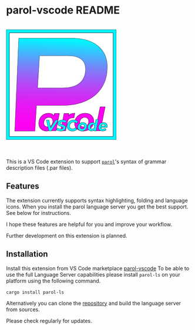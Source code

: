 # parol-vscode README

<!-- markdownlint-disable Inline HTML -->
<br>
<img src="./icons/parol-vscode-300x300.png" alt="Logo" height=300 with=300>
<br><br><br>
<!-- markdownlint-enable Inline HTML -->

This is a VS Code extension to support [`parol`](https://github.com/jsinger67/parol.git)'s syntax
of grammar description files (.par files).

## Features

The extension currently supports syntax highlighting, folding and language icons.
When you install the parol language server you get the best support. See below for instructions.

I hope these features are helpful for you and improve your workflow.

Further development on this extension is planned.

## Installation

Install this extension from VS Code marketplace
[parol-vscode](https://marketplace.visualstudio.com/items?itemName=jsinger67.parol-vscode)
To be able to use the full Language Server capabilities please install `parol-ls` on your platform
using the following command.

```shell
cargo install parol-ls
```

Alternatively you can clone the [repository](https://github.com/jsinger67/parol-ls) and build the
language server from sources.

Please check regularly for updates.
